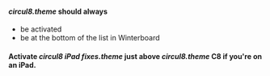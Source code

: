 #### *circul8.theme* should always
* be activated
* be at the bottom of the list in Winterboard

#### Activate *circul8 iPad fixes.theme* just above *circul8.theme* C8 if you're on an iPad.
